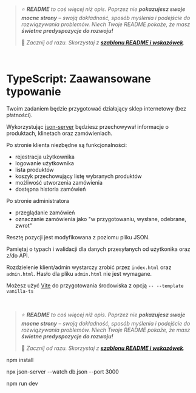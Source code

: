 > ⭐ ***README** to coś więcej niż opis. Poprzez nie **pokazujesz swoje mocne strony** – swoją dokładność, sposób myślenia i podejście do rozwiązywania problemów. Niech Twoje README pokaże, że masz **świetne predyspozycje do rozwoju!***
> 
> 🎁 *Zacznij od razu. Skorzystaj z **[szablonu README i wskazówek](https://github.com/devmentor-pl/readme-template)**.* 

&nbsp;


# TypeScript: Zaawansowane typowanie

Twoim zadaniem będzie przygotować działający sklep internetowy (bez płatności).

Wykorzystując [json-server](https://www.npmjs.com/package/json-server) będziesz przechowywał informacje o produktach, klinetach oraz zamówieniach. 

Po stronie klienta niezbędne są funkcjonalności:
- rejestracja użytkownika
- logowanie użytkownika
- lista produktów
- koszyk przechowujący listę wybranych produktów
- możliwość utworzenia zamówienia
- dostępna historia zamówień

Po stronie administratora
- przeglądanie zamówień
- oznaczanie zamówienia jako "w przygotowaniu, wysłane, odebrane, zwrot"

Resztę pozycji jest modyfikowana z poziomu pliku JSON.

Pamiętaj o typach i walidacji dla danych przesyłanych od użytkonika oraz z/do API.

Rozdzielenie klient/admin wystarczy zrobić przez `index.html` oraz `admin.html`.
Hasło dla pliku `admin.html` nie jest wymagane.

Możesz użyć [Vite](https://vite.dev/) do przygotowania środowiska z opcją `-- --template vanilla-ts`

&nbsp;

> ⭐ ***README** to coś więcej niż opis. Poprzez nie **pokazujesz swoje mocne strony** – swoją dokładność, sposób myślenia i podejście do rozwiązywania problemów. Niech Twoje README pokaże, że masz **świetne predyspozycje do rozwoju!***
> 
> 🎁 *Zacznij od razu. Skorzystaj z **[szablonu README i wskazówek](https://github.com/devmentor-pl/readme-template)**.* 


npm install

npx json-server --watch db.json --port 3000

npm run dev
